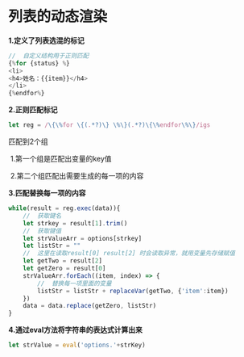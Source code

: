 # 列表的动态渲染

**1.定义了列表选混的标记**

```javascript
//	自定义结构用于正则匹配
{%for {status} %}
<li>
<h4>姓名：{{item}}</h4>
</li>
{%endfor%}
```

**2.正则匹配标记**

```javascript
let reg = /\{\%for \{(.*?)\} \%\}(.*?)\{\%endfor\%\}/igs
```

匹配到2个组

​	1.第一个组是匹配出变量的key值

​	2.第二个组匹配出需要生成的每一项的内容

**3.匹配替换每一项的内容**

```javascript
while(result = reg.exec(data)){
    //  获取键名
    let strkey = result[1].trim()
    //  获取键值
    let strValueArr = options[strkey]
    let listStr = ""
    //  这里在读取result[0] result[2] 时会读取异常，就用变量先存储赋值
    let getTwo = result[2]
    let getZero = result[0]
    strValueArr.forEach((item, index) => {
        //  替换每一项里面的变量
        listStr = listStr + replaceVar(getTwo, {'item':item})
    })
    data = data.replace(getZero, listStr)
}
```

**4.通过eval方法将字符串的表达式计算出来**

```javascript
let strValue = eval('options.'+strKey)
```